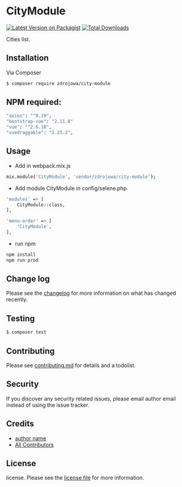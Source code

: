 # CityModule

[![Latest Version on Packagist][ico-version]][link-packagist]
[![Total Downloads][ico-downloads]][link-downloads]

Cities list.

## Installation

Via Composer

``` bash
$ composer require zdrojowa/city-module
```

## NPM required:

``` bash
"axios": "^0.19",
"bootstrap-vue": "2.11.0"
"vue": "^2.6.10",
"vuedraggable": "2.23.2",
```

## Usage

- Add in webpack.mix.js

``` bash
mix.module('CityModule', 'vendor/zdrojowa/city-module');
```

- Add module CityModule in config/selene.php

``` bash
'modules' => [
    CityModule::class,
],

'menu-order' => [
    'CityModule',
],
```

- run npm

``` bash
npm install
npm run prod
```

## Change log

Please see the [changelog](changelog.md) for more information on what has changed recently.

## Testing

``` bash
$ composer test
```

## Contributing

Please see [contributing.md](contributing.md) for details and a todolist.

## Security

If you discover any security related issues, please email author email instead of using the issue tracker.

## Credits

- [author name][link-author]
- [All Contributors][link-contributors]

## License

license. Please see the [license file](license.md) for more information.

[ico-version]: https://img.shields.io/packagist/v/zdrojowa/city-module.svg?style=flat-square
[ico-downloads]: https://img.shields.io/packagist/dt/zdrojowa/city-module.svg?style=flat-square

[link-packagist]: https://packagist.org/packages/zdrojowa/city-module
[link-downloads]: https://packagist.org/packages/zdrojowa/city-module
[link-author]: https://github.com/zdrojowa
[link-contributors]: ../../contributors
